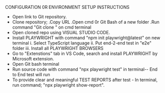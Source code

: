 CONFIGURATION 0R ENVIRONMENT SETUP INSTRUCTIONS
- Open link to Git repository.
- Clone repository;
   .Copy URL
   .Open cmd 0r Git Bash of a new folder
   .Run command "Git clone <copied http link>" on cmd terminal
- Open cloned repo using VISUAL STUDIO CODE.
- Install PLAYWRIGHT with command "npm init playwright@latest" on new terminal 
i. Select TypeScript language
ii. Put end-2-end test in "e2e" folder
iii. Install all PLAYWRIGHT BROWSERS
- Go to "Extenstions" tab in VS Code, search and install PLAYWRIGHT by Microsoft extension.
- Open Git bash terminal
- Run source code with command "npx playwright test" in terminal-- End to End test will run 
- To provide clear and meaningful TEST REPORTS after test - In terminal, run command; "npx playwright show-report". 
